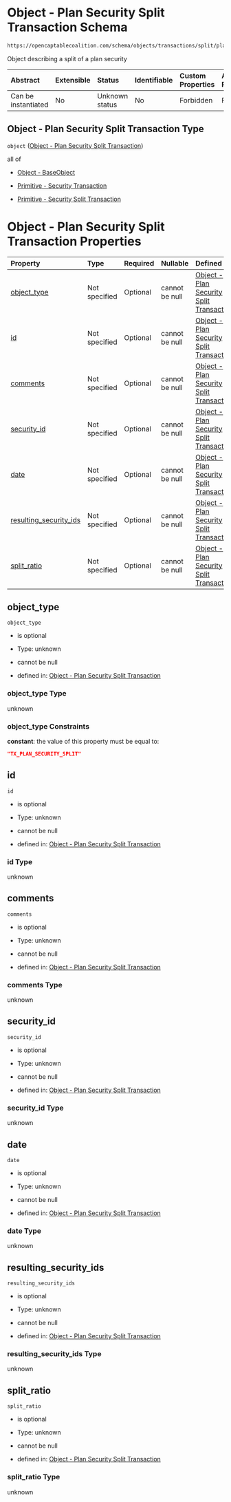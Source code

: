 # Object - Plan Security Split Transaction Schema

```txt
https://opencaptablecoalition.com/schema/objects/transactions/split/plan_security_split
```

Object describing a split of a plan security

| Abstract            | Extensible | Status         | Identifiable | Custom Properties | Additional Properties | Access Restrictions | Defined In                                                                                                                    |
| :------------------ | :--------- | :------------- | :----------- | :---------------- | :-------------------- | :------------------ | :---------------------------------------------------------------------------------------------------------------------------- |
| Can be instantiated | No         | Unknown status | No           | Forbidden         | Forbidden             | none                | [PlanSecuritySplit.schema.json](../../schema/objects/transactions/split/PlanSecuritySplit.schema.json "open original schema") |

## Object - Plan Security Split Transaction Type

`object` ([Object - Plan Security Split Transaction](plansecuritysplit.md))

all of

*   [Object - BaseObject](issuer-allof-object---baseobject.md "check type definition")

*   [Primitive - Security Transaction](convertibletransfer-allof-primitive---security-transaction.md "check type definition")

*   [Primitive - Security Split Transaction](plansecuritysplit-allof-primitive---security-split-transaction.md "check type definition")

# Object - Plan Security Split Transaction Properties

| Property                                          | Type          | Required | Nullable       | Defined by                                                                                                                                                                                                                      |
| :------------------------------------------------ | :------------ | :------- | :------------- | :------------------------------------------------------------------------------------------------------------------------------------------------------------------------------------------------------------------------------ |
| [object_type](#object_type)                       | Not specified | Optional | cannot be null | [Object - Plan Security Split Transaction](plansecuritysplit-properties-object_type.md "https://opencaptablecoalition.com/schema/objects/transactions/split/plan_security_split#/properties/object_type")                       |
| [id](#id)                                         | Not specified | Optional | cannot be null | [Object - Plan Security Split Transaction](plansecuritysplit-properties-id.md "https://opencaptablecoalition.com/schema/objects/transactions/split/plan_security_split#/properties/id")                                         |
| [comments](#comments)                             | Not specified | Optional | cannot be null | [Object - Plan Security Split Transaction](plansecuritysplit-properties-comments.md "https://opencaptablecoalition.com/schema/objects/transactions/split/plan_security_split#/properties/comments")                             |
| [security_id](#security_id)                       | Not specified | Optional | cannot be null | [Object - Plan Security Split Transaction](plansecuritysplit-properties-security_id.md "https://opencaptablecoalition.com/schema/objects/transactions/split/plan_security_split#/properties/security_id")                       |
| [date](#date)                                     | Not specified | Optional | cannot be null | [Object - Plan Security Split Transaction](plansecuritysplit-properties-date.md "https://opencaptablecoalition.com/schema/objects/transactions/split/plan_security_split#/properties/date")                                     |
| [resulting_security_ids](#resulting_security_ids) | Not specified | Optional | cannot be null | [Object - Plan Security Split Transaction](plansecuritysplit-properties-resulting_security_ids.md "https://opencaptablecoalition.com/schema/objects/transactions/split/plan_security_split#/properties/resulting_security_ids") |
| [split_ratio](#split_ratio)                       | Not specified | Optional | cannot be null | [Object - Plan Security Split Transaction](plansecuritysplit-properties-split_ratio.md "https://opencaptablecoalition.com/schema/objects/transactions/split/plan_security_split#/properties/split_ratio")                       |

## object_type



`object_type`

*   is optional

*   Type: unknown

*   cannot be null

*   defined in: [Object - Plan Security Split Transaction](plansecuritysplit-properties-object_type.md "https://opencaptablecoalition.com/schema/objects/transactions/split/plan_security_split#/properties/object_type")

### object_type Type

unknown

### object_type Constraints

**constant**: the value of this property must be equal to:

```json
"TX_PLAN_SECURITY_SPLIT"
```

## id



`id`

*   is optional

*   Type: unknown

*   cannot be null

*   defined in: [Object - Plan Security Split Transaction](plansecuritysplit-properties-id.md "https://opencaptablecoalition.com/schema/objects/transactions/split/plan_security_split#/properties/id")

### id Type

unknown

## comments



`comments`

*   is optional

*   Type: unknown

*   cannot be null

*   defined in: [Object - Plan Security Split Transaction](plansecuritysplit-properties-comments.md "https://opencaptablecoalition.com/schema/objects/transactions/split/plan_security_split#/properties/comments")

### comments Type

unknown

## security_id



`security_id`

*   is optional

*   Type: unknown

*   cannot be null

*   defined in: [Object - Plan Security Split Transaction](plansecuritysplit-properties-security_id.md "https://opencaptablecoalition.com/schema/objects/transactions/split/plan_security_split#/properties/security_id")

### security_id Type

unknown

## date



`date`

*   is optional

*   Type: unknown

*   cannot be null

*   defined in: [Object - Plan Security Split Transaction](plansecuritysplit-properties-date.md "https://opencaptablecoalition.com/schema/objects/transactions/split/plan_security_split#/properties/date")

### date Type

unknown

## resulting_security_ids



`resulting_security_ids`

*   is optional

*   Type: unknown

*   cannot be null

*   defined in: [Object - Plan Security Split Transaction](plansecuritysplit-properties-resulting_security_ids.md "https://opencaptablecoalition.com/schema/objects/transactions/split/plan_security_split#/properties/resulting_security_ids")

### resulting_security_ids Type

unknown

## split_ratio



`split_ratio`

*   is optional

*   Type: unknown

*   cannot be null

*   defined in: [Object - Plan Security Split Transaction](plansecuritysplit-properties-split_ratio.md "https://opencaptablecoalition.com/schema/objects/transactions/split/plan_security_split#/properties/split_ratio")

### split_ratio Type

unknown
